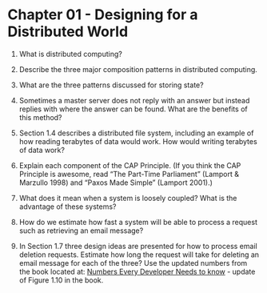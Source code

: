 # Chapter 01 - Designing for a Distributed World

1. What is distributed computing?

2. Describe the three major composition patterns in distributed computing.

3. What are the three patterns discussed for storing state?

4. Sometimes a master server does not reply with an answer but instead replies with where the answer can be found. What are the benefits of this method?

5. Section 1.4 describes a distributed file system, including an example of how reading terabytes of data would work. How would writing terabytes of data work?

6. Explain each component of the CAP Principle. (If you think the CAP Principle is awesome, read “The Part-Time Parliament” (Lamport & Marzullo 1998) and “Paxos Made Simple” (Lamport 2001).)

7. What does it mean when a system is loosely coupled? What is the advantage of these systems?

8. How do we estimate how fast a system will be able to process a request such as retrieving an email message?

9. In Section 1.7 three design ideas are presented for how to process email deletion requests. Estimate how long the request will take for deleting an email message for each of the three?  Use the updated numbers from the book located at: [Numbers Every Developer Needs to know](https://colin-scott.github.io/personal_website/research/interactive_latency.html "Link to numbers every developer needs to know") - update of Figure 1.10 in the book.
